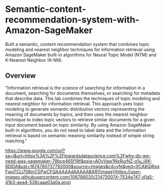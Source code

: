 # Semantic-content-recommendation-system-with-Amazon-SageMaker
Built a semantic, content recommendation system that combines topic modeling and nearest neighbor techniques for information retrieval using Amazon SageMaker built-in algorithms for Neural Topic Model (NTM) and K-Nearest Neighbor (K-NN).



## Overview
"Information retrieval is the science of searching for information in a document, searching for documents themselves, or searching for metadata that describe data. This lab combines the techniques of topic modeling and nearest neighbor for information retrieval. This approach uses topic modeling to generate semantic distribution vectors representing the meaning of documents by topics, and then uses the nearest neighbor technique to index topic vectors to retrieve similar documents for a given input document based on topic similarity. By using Amazon SageMaker built-in algorithms, you do not need to label data and the information retrieval is based on semantic meaning similarity instead of simple string matching."

https://www.google.com/url?sa=i&url=https%3A%2F%2Ftowardsdatascience.com%2Fwhy-do-we-need-aws-sagemaker-79bce465f19f&psig=AOvVaw1NxRurNZ-o1u_iXK-8DlDA&ust=1674780737792000&source=images&cd=vfe&ved=0CA8QjRxqFwoTCLj708mC5PwCFQAAAAAdAAAAABAR![image](https://user-images.githubusercontent.com/106786020/214730074-7534e747-d1a5-41b3-aea4-539caaa03a0a.png)



